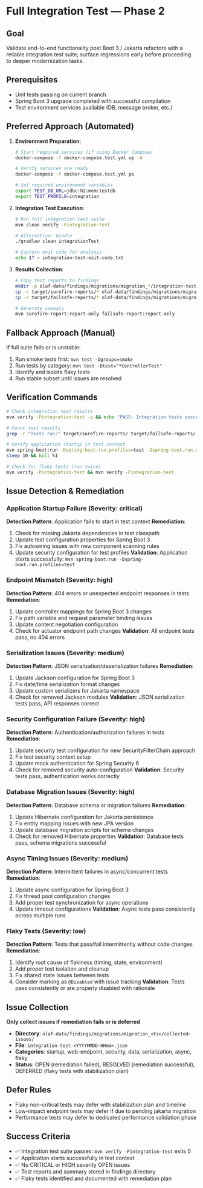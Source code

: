 # Full Integration Test — Phase 2

## Goal
Validate end-to-end functionality post Boot 3 / Jakarta refactors with a reliable integration test suite; surface regressions early before proceeding to deeper modernization tasks.

## Prerequisites
- Unit tests passing on current branch
- Spring Boot 3 upgrade completed with successful compilation
- Test environment services available (DB, message broker, etc.)

## Preferred Approach (Automated)
1. **Environment Preparation**:
   ```bash
   # Start required services (if using Docker Compose)
   docker-compose -f docker-compose.test.yml up -d
   
   # Verify services are ready
   docker-compose -f docker-compose.test.yml ps
   
   # Set required environment variables
   export TEST_DB_URL=jdbc:h2:mem:testdb
   export TEST_PROFILE=integration
   ```

2. **Integration Test Execution**:
   ```bash
   # Run full integration test suite
   mvn clean verify -Pintegration-test
   
   # Alternative: Gradle
   ./gradlew clean integrationTest
   
   # Capture exit code for analysis
   echo $? > integration-test-exit-code.txt
   ```

3. **Results Collection**:
   ```bash
   # Copy test reports to findings
   mkdir -p olaf-data/findings/migrations/migration_*/integration-test-reports-*/
   cp -r target/surefire-reports/* olaf-data/findings/migrations/migration_*/integration-test-reports-*/
   cp -r target/failsafe-reports/* olaf-data/findings/migrations/migration_*/integration-test-reports-*/
   
   # Generate summary
   mvn surefire-report:report-only failsafe-report:report-only
   ```

## Fallback Approach (Manual)
If full suite fails or is unstable:
1. Run smoke tests first: `mvn test -Dgroups=smoke`
2. Run tests by category: `mvn test -Dtest="*ControllerTest"`
3. Identify and isolate flaky tests
4. Run stable subset until issues are resolved

## Verification Commands
```bash
# Check integration test results
mvn verify -Pintegration-test -q && echo "PASS: Integration tests successful" || echo "FAIL: Integration tests failed"

# Count test results
grep -r "Tests run:" target/surefire-reports/ target/failsafe-reports/ | tail -1

# Verify application startup in test context
mvn spring-boot:run -Dspring-boot.run.profiles=test -Dspring-boot.run.arguments="--server.port=0" &
sleep 10 && kill %1

# Check for flaky tests (run twice)
mvn verify -Pintegration-test && mvn verify -Pintegration-test
```

## Issue Detection & Remediation

### Application Startup Failure (Severity: critical)
**Detection Pattern**: Application fails to start in test context
**Remediation**:
1. Check for missing Jakarta dependencies in test classpath
2. Update test configuration properties for Spring Boot 3
3. Fix autowiring issues with new component scanning rules
4. Update security configuration for test profiles
**Validation**: Application starts successfully: `mvn spring-boot:run -Dspring-boot.run.profiles=test`

### Endpoint Mismatch (Severity: high)
**Detection Pattern**: 404 errors or unexpected endpoint responses in tests
**Remediation**:
1. Update controller mappings for Spring Boot 3 changes
2. Fix path variable and request parameter binding issues
3. Update content negotiation configuration
4. Check for actuator endpoint path changes
**Validation**: All endpoint tests pass, no 404 errors

### Serialization Issues (Severity: medium)
**Detection Pattern**: JSON serialization/deserialization failures
**Remediation**:
1. Update Jackson configuration for Spring Boot 3
2. Fix date/time serialization format changes
3. Update custom serializers for Jakarta namespace
4. Check for removed Jackson modules
**Validation**: JSON serialization tests pass, API responses correct

### Security Configuration Failure (Severity: high)
**Detection Pattern**: Authentication/authorization failures in tests
**Remediation**:
1. Update security test configuration for new SecurityFilterChain approach
2. Fix test security context setup
3. Update mock authentication for Spring Security 6
4. Check for removed security auto-configuration
**Validation**: Security tests pass, authentication works correctly

### Database Migration Issues (Severity: high)
**Detection Pattern**: Database schema or migration failures
**Remediation**:
1. Update Hibernate configuration for Jakarta persistence
2. Fix entity mapping issues with new JPA version
3. Update database migration scripts for schema changes
4. Check for removed Hibernate properties
**Validation**: Database tests pass, schema migrations successful

### Async Timing Issues (Severity: medium)
**Detection Pattern**: Intermittent failures in async/concurrent tests
**Remediation**:
1. Update async configuration for Spring Boot 3
2. Fix thread pool configuration changes
3. Add proper test synchronization for async operations
4. Update timeout configurations
**Validation**: Async tests pass consistently across multiple runs

### Flaky Tests (Severity: low)
**Detection Pattern**: Tests that pass/fail intermittently without code changes
**Remediation**:
1. Identify root cause of flakiness (timing, state, environment)
2. Add proper test isolation and cleanup
3. Fix shared state issues between tests
4. Consider marking as `@Disabled` with issue tracking
**Validation**: Tests pass consistently or are properly disabled with rationale

## Issue Collection
**Only collect issues if remediation fails or is deferred**
- **Directory**: `olaf-data/findings/migrations/migration_<ts>/collected-issues/`
- **File**: `integration-test-<YYYYMMDD-HHmm>.json`
- **Categories**: startup, web-endpoint, security, data, serialization, async, flaky
- **Status**: OPEN (remediation failed), RESOLVED (remediation successful), DEFERRED (flaky tests with stabilization plan)

## Defer Rules
- Flaky non-critical tests may defer with stabilization plan and timeline
- Low-impact endpoint tests may defer if due to pending jakarta migration
- Performance tests may defer to dedicated performance validation phase

## Success Criteria
- ✅ Integration test suite passes: `mvn verify -Pintegration-test` exits 0
- ✅ Application starts successfully in test context
- ✅ No CRITICAL or HIGH severity OPEN issues
- ✅ Test reports and summary stored in findings directory
- ✅ Flaky tests identified and documented with remediation plan
